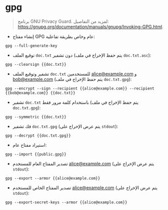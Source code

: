 # gpg

> برنامج GNU Privacy Guard.
> لمزيد من التفاصيل: <https://gnupg.org/documentation/manuals/gnupg/Invoking-GPG.html>.

- إنشاء مفتاح GPG عام وخاص بطريقة تفاعلية:

`gpg --full-generate-key`

- توقيع الملف `doc.txt` دون تشفير (يتم حفظ الإخراج في ملف `doc.txt.asc`):

`gpg --clearsign {{doc.txt}}`

- تشفير وتوقيع الملف `doc.txt` للمستخدمين alice@example.com و bob@example.com (يتم حفظ الإخراج في ملف `doc.txt.gpg`):

`gpg --encrypt --sign --recipient {{alice@example.com}} --recipient {{bob@example.com}} {{doc.txt}}`

- تشفير `doc.txt` باستخدام كلمة مرور فقط (يتم حفظ الإخراج في ملف `doc.txt.gpg`):

`gpg --symmetric {{doc.txt}}`

- فك تشفير `doc.txt.gpg` (يتم عرض الإخراج على `stdout`):

`gpg --decrypt {{doc.txt.gpg}}`

- استيراد مفتاح عام:

`gpg --import {{public.gpg}}`

- تصدير المفتاح العام للمستخدم alice@example.com (يتم عرض الإخراج على `stdout`):

`gpg --export --armor {{alice@example.com}}`

- تصدير المفتاح الخاص للمستخدم alice@example.com (يتم عرض الإخراج على `stdout`):

`gpg --export-secret-keys --armor {{alice@example.com}}`

